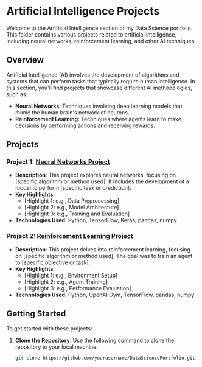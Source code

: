 # Artificial Intelligence Projects

Welcome to the Artificial Intelligence section of my Data Science portfolio. This folder contains various projects related to artificial intelligence, including neural networks, reinforcement learning, and other AI techniques.

## Overview

Artificial Intelligence (AI) involves the development of algorithms and systems that can perform tasks that typically require human intelligence. In this section, you'll find projects that showcase different AI methodologies, such as:

- **Neural Networks**: Techniques involving deep learning models that mimic the human brain's network of neurons.
- **Reinforcement Learning**: Techniques where agents learn to make decisions by performing actions and receiving rewards.

## Projects

### Project 1: [Neural Networks Project](./Project1/README.md)

- **Description**: This project explores neural networks, focusing on [specific algorithm or method used]. It includes the development of a model to perform [specific task or prediction].
- **Key Highlights**: 
  - [Highlight 1: e.g., Data Preprocessing]
  - [Highlight 2: e.g., Model Architecture]
  - [Highlight 3: e.g., Training and Evaluation]
- **Technologies Used**: Python, TensorFlow, Keras, pandas, numpy

### Project 2: [Reinforcement Learning Project](./Project2/README.md)

- **Description**: This project delves into reinforcement learning, focusing on [specific algorithm or method used]. The goal was to train an agent to [specific objective or task].
- **Key Highlights**: 
  - [Highlight 1: e.g., Environment Setup]
  - [Highlight 2: e.g., Agent Training]
  - [Highlight 3: e.g., Performance Evaluation]
- **Technologies Used**: Python, OpenAI Gym, TensorFlow, pandas, numpy

## Getting Started

To get started with these projects:

1. **Clone the Repository**: Use the following command to clone the repository to your local machine:
   ```sh
   git clone https://github.com/yourusername/DataSciencePortfolio.git
